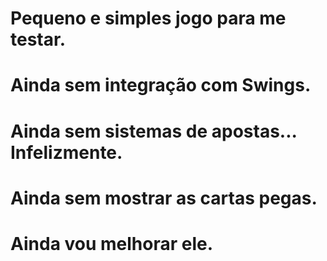 # Pequeno e simples jogo para me testar.
# Ainda sem integração com Swings.
# Ainda sem sistemas de apostas... Infelizmente.
# Ainda sem mostrar as cartas pegas.
# Ainda vou melhorar ele.
